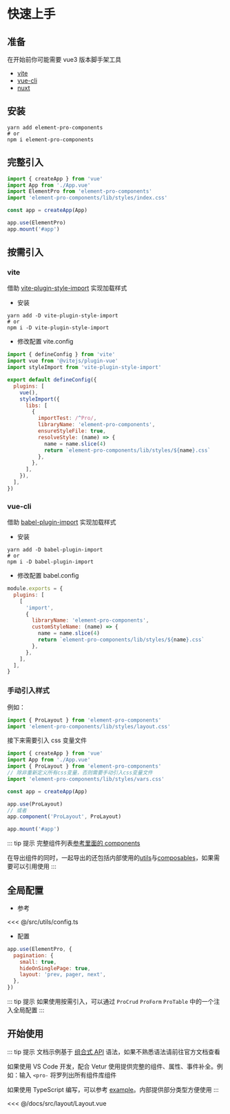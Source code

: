 # 快速上手

## 准备

在开始前你可能需要 vue3 版本脚手架工具

- [vite](https://vitejs.dev/)
- [vue-cli](https://cli.vuejs.org/zh/)
- [nuxt](https://zh.nuxtjs.org/)

## 安装

```
yarn add element-pro-components
# or
npm i element-pro-components
```

## 完整引入

```js
import { createApp } from 'vue'
import App from './App.vue'
import ElementPro from 'element-pro-components'
import 'element-pro-components/lib/styles/index.css'

const app = createApp(App)

app.use(ElementPro)
app.mount('#app')
```

## 按需引入

### vite

借助 [vite-plugin-style-import](https://github.com/anncwb/vite-plugin-style-import) 实现加载样式

- 安装

```
yarn add -D vite-plugin-style-import
# or
npm i -D vite-plugin-style-import
```

- 修改配置 vite.config

```js
import { defineConfig } from 'vite'
import vue from '@vitejs/plugin-vue'
import styleImport from 'vite-plugin-style-import'

export default defineConfig({
  plugins: [
    vue(),
    styleImport({
      libs: [
        {
          importTest: /^Pro/,
          libraryName: 'element-pro-components',
          ensureStyleFile: true,
          resolveStyle: (name) => {
            name = name.slice(4)
            return `element-pro-components/lib/styles/${name}.css`
          },
        },
      ],
    }),
  ],
})
```

### vue-cli

借助 [babel-plugin-import](https://github.com/ant-design/babel-plugin-import) 实现加载样式

- 安装

```
yarn add -D babel-plugin-import
# or
npm i -D babel-plugin-import
```

- 修改配置 babel.config

```js
module.exports = {
  plugins: [
    [
      'import',
      {
        libraryName: 'element-pro-components',
        customStyleName: (name) => {
          name = name.slice(4)
          return `element-pro-components/lib/styles/${name}.css`
        },
      },
    ],
  ],
}
```

### 手动引入样式

例如：

```js
import { ProLayout } from 'element-pro-components'
import 'element-pro-components/lib/styles/layout.css'
```

接下来需要引入 css 变量文件

```js
import { createApp } from 'vue'
import App from './App.vue'
import { ProLayout } from 'element-pro-components'
// 除非重新定义所有css变量，否则需要手动引入css变量文件
import 'element-pro-components/lib/styles/vars.css'

const app = createApp(App)

app.use(ProLayout)
// 或者
app.component('ProLayout', ProLayout)

app.mount('#app')
```

::: tip 提示
完整组件列表[参考里面的 components](https://github.com/tolking/element-pro-components/blob/master/src/index.ts)

在导出组件的同时，一起导出的还包括内部使用的[utils](https://github.com/tolking/element-pro-components/blob/master/src/utils/)与[composables](https://github.com/tolking/element-pro-components/blob/master/src/composables/)，如果需要可以引用使用
:::

## 全局配置

- 参考

<<< @/src/utils/config.ts

- 配置

```js
app.use(ElementPro, {
  pagination: {
    small: true,
    hideOnSinglePage: true,
    layout: 'prev, pager, next',
  },
})
```

::: tip 提示
如果使用按需引入，可以通过 `ProCrud` `ProForm` `ProTable` 中的一个注入全局配置
:::

## 开始使用

::: tip 提示
文档示例基于 [组合式 API](https://v3.cn.vuejs.org/guide/composition-api-introduction.html) 语法，如果不熟悉语法请前往官方文档查看

如果使用 VS Code 开发，配合 Vetur 使用提供完整的组件、属性、事件补全。例如：输入 `<pro-` 将罗列出所有组件库组件

如果使用 TypeScript 编写，可以参考 [example](https://github.com/tolking/element-pro-components/tree/master/docs/src/views/)。内部提供部分类型方便使用
:::

<<< @/docs/src/layout/Layout.vue
